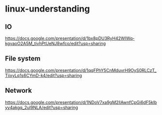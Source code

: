 # linux-understanding

## IO
https://docs.google.com/presentation/d/1bx8pDU3RyH42WIWq-kgvaoO2A5M_tivhPtUeNJ8wfco/edit?usp=sharing

## File system
https://docs.google.com/presentation/d/1qqFPhY5CnMduvrH9OyS0RLCzT_TiixyLq1s6CYmD-k4/edit?usp=sharing

## Network
https://docs.google.com/presentation/d/1NDoV7xa9gM2llAwnfCpGj6dF5klbyy4akgq_2ul9NLA/edit?usp=sharing
